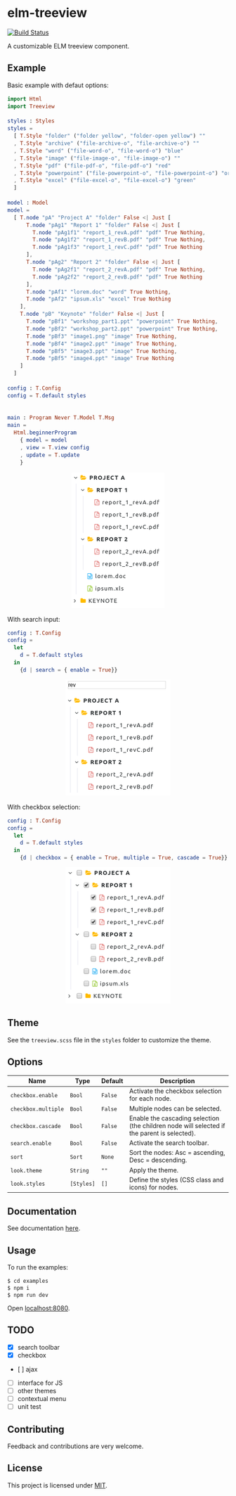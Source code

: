# elm-treeview

[![Build Status](https://travis-ci.org/gribouille/elm-treeview.svg?branch=master)](https://travis-ci.org/gribouille/elm-treeview)

A customizable ELM treeview component.


## Example

Basic example with defaut options:

```elm
import Html
import Treeview

styles : Styles
styles = 
  [ T.Style "folder" ("folder yellow", "folder-open yellow") ""
  , T.Style "archive" ("file-archive-o", "file-archive-o") ""
  , T.Style "word" ("file-word-o", "file-word-o") "blue"
  , T.Style "image" ("file-image-o", "file-image-o") ""
  , T.Style "pdf" ("file-pdf-o", "file-pdf-o") "red"
  , T.Style "powerpoint" ("file-powerpoint-o", "file-powerpoint-o") "orange"
  , T.Style "excel" ("file-excel-o", "file-excel-o") "green"
  ]

model : Model
model = 
  [ T.node "pA" "Project A" "folder" False <| Just [
      T.node "pAg1" "Report 1" "folder" False <| Just [
        T.node "pAg1f1" "report_1_revA.pdf" "pdf" True Nothing,
        T.node "pAg1f2" "report_1_revB.pdf" "pdf" True Nothing,
        T.node "pAg1f3" "report_1_revC.pdf" "pdf" True Nothing
      ],
      T.node "pAg2" "Report 2" "folder" False <| Just [
        T.node "pAg2f1" "report_2_revA.pdf" "pdf" True Nothing,
        T.node "pAg2f2" "report_2_revB.pdf" "pdf" True Nothing
      ],
      T.node "pAf1" "lorem.doc" "word" True Nothing,
      T.node "pAf2" "ipsum.xls" "excel" True Nothing
    ],
    T.node "pB" "Keynote" "folder" False <| Just [
      T.node "pBf1" "workshop_part1.ppt" "powerpoint" True Nothing,
      T.node "pBf2" "workshop_part2.ppt" "powerpoint" True Nothing,
      T.node "pBf3" "image1.png" "image" True Nothing,
      T.node "pBf4" "image2.ppt" "image" True Nothing,
      T.node "pBf5" "image3.ppt" "image" True Nothing,
      T.node "pBf5" "image4.ppt" "image" True Nothing
    ]
  ]

config : T.Config
config = T.default styles


main : Program Never T.Model T.Msg 
main =
  Html.beginnerProgram
    { model = model
    , view = T.view config
    , update = T.update 
    }
```

<div style="text-align:center"><img src ="./ex1.png" /></div>


With search input:

```elm
config : T.Config
config = 
  let
    d = T.default styles
  in
    {d | search = { enable = True}}
```
<div style="text-align:center"><img src ="./ex2.png" /></div>

With checkbox selection:

```elm
config : T.Config
config = 
  let
    d = T.default styles
  in
    {d | checkbox = { enable = True, multiple = True, cascade = True}}
```
<div style="text-align:center"><img src ="./ex3.png" /></div>


## Theme

See the `treeview.scss` file in the `styles` folder to customize the theme.

## Options

| Name                | Type       | Default | Description                                                                                 |
| ------------------- | ---------- | ------- | ------------------------------------------------------------------------------------------- |
| `checkbox.enable`   | `Bool`     | `False` | Activate the checkbox selection for each node.                                              |
| `checkbox.multiple` | `Bool`     | `False` | Multiple nodes can be selected.                                                             |
| `checkbox.cascade`  | `Bool`     | `False` | Enable the cascading selection (the children node will selected if the parent is selected). |
| `search.enable`     | `Bool`     | `False` | Activate the search toolbar.                                                                |
| `sort`              | `Sort`     | `None`  | Sort the nodes: Asc = ascending, Desc = descending.                                         |
| `look.theme`   | `String`   | `""`    | Apply the theme.                                                                            |
| `look.styles`  | `[Styles]` | `[]`    | Define the styles (CSS class and icons) for nodes.                                          |

## Documentation

See documentation [here](http://package.elm-lang.org/packages/gribouille/elm-treeview/latest).

## Usage

To run the examples:
```shell
$ cd examples
$ npm i
$ npm run dev
```
Open [localhost:8080](http://localhost:8080).


## TODO
- [x] search toolbar
- [x] checkbox
- [ ] ajax
- [ ] interface for JS
- [ ] other themes 
- [ ] contextual menu
- [ ] unit test

## Contributing

Feedback and contributions are very welcome.


## License

This project is licensed under [MIT](./LICENSE).
